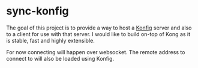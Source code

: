 # sync-konfig
The goal of this project is to provide a way to host a <a href="https://github.com/lalamove/konfig">Konfig</a> server and also to a client for use with that server. I would like to build on-top of Kong as it is stable, fast and highly extensible.
 
For now connecting will happen over websocket. The remote address to connect to will also be loaded using Konfig.




